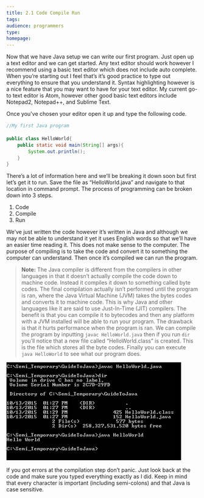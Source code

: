```yaml
---
title: 2.1 Code Compile Run
tags:
audience: programmers
type:
homepage:
---
```

Now that we have Java setup we can write our first program. Just open up a text editor and we can get started. Any text editor should work however I recommend using a basic text editor which does not include auto complete. When you’re starting out I feel that’s it’s good practice to type out everything to ensure that you understand it. Syntax highlighting however is a nice feature that you may want to have for your text editor. My current go-to text editor is Atom, however other good basic text editors include Notepad2, Notepad++, and Sublime Text.

Once you've chosen your editor open it up and type the following code.

~~~java
//My first Java program

public class HelloWorld{
    public static void main(String[] args){
        System.out.println();
    }
}
~~~

There’s a lot of information here and we’ll be breaking it down soon but first let’s get it to run. Save the file as “HelloWorld.java” and navigate to that location in command prompt.
The process of programming can be broken down into 3 steps.

1.	Code
2.	Compile
3.	Run

We’ve just written the code however it’s written in Java and although we may not be able to understand it yet it uses English words so that we’ll have an easier time reading it. This does not make sense to the computer. The purpose of compiling is to take the code and convert it to something the computer can understand. Then once it’s compiled we can run the program.

>**Note:** The Java compiler is different from the compilers in other languages in that it doesn’t actually compile the code down to machine code. Instead it compiles it down to something called byte codes. The final compilation actually isn’t performed until the program is ran, where the Java Virtual Machine (JVM) takes the bytes codes and converts it to machine code. This is why Java and other languages like it are said to use Just-In-Time (JIT) compilers. The benefit is that you can compile it to bytecodes and then any platform with a JVM installed will be able to run your program. The drawback is that it hurts performance when the program is ran. We can compile the program by inputting `javac HelloWorld.java` then if you run `dir` you’ll notice that a new file called “HelloWorld.class” is created. This is the file which stores all the byte codes. Finally you can execute `java HelloWorld` to see what our program does.

 ![](img/2a_CompileRun.png)

If you got errors at the compilation step don’t panic. Just look back at the code and make sure you typed everything exactly as I did. Keep in mind that every character is important (including semi-colons) and that Java is case sensitive.
